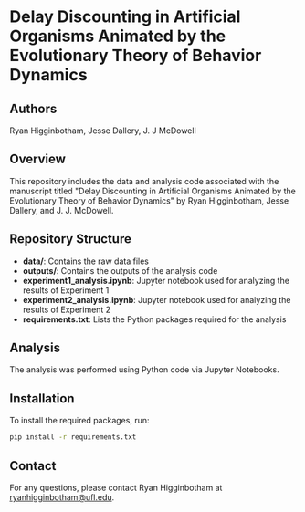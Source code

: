 # Delay Discounting in Artificial Organisms Animated by the Evolutionary Theory of Behavior Dynamics

## Authors
Ryan Higginbotham, Jesse Dallery, J. J McDowell

## Overview
This repository includes the data and analysis code associated with the manuscript titled "Delay Discounting in Artificial Organisms Animated by the Evolutionary Theory of Behavior Dynamics" by Ryan Higginbotham, Jesse Dallery, and J. J. McDowell.

## Repository Structure
- **data/**: Contains the raw data files
- **outputs/**: Contains the outputs of the analysis code
- **experiment1_analysis.ipynb**: Jupyter notebook used for analyzing the results of Experiment 1
- **experiment2_analysis.ipynb**: Jupyter notebook used for analyzing the results of Experiment 2
- **requirements.txt**: Lists the Python packages required for the analysis

## Analysis
The analysis was performed using Python code via Jupyter Notebooks.

## Installation
To install the required packages, run:
``` sh
pip install -r requirements.txt
```

## Contact

For any questions, please contact Ryan Higginbotham at ryanhigginbotham@ufl.edu.


